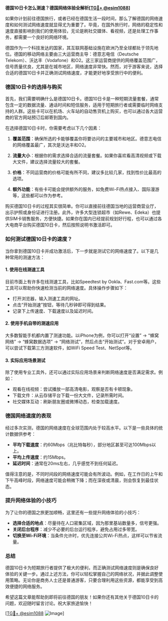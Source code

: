 **德国10日卡怎么测速？德国网络体验全解析[[TG💪+ @esim1088](https://t.me/s/esim1088)]**

如果你计划前往德国旅行，或者已经在德国生活一段时间，那么了解德国的网络速度和如何测试网络速度就显得尤为重要了。毕竟，在国外旅行时，网络的稳定性和速度直接影响到我们的使用体验，无论是刷社交媒体、看视频，还是处理工作事务，都需要一个良好的网络环境。

德国作为一个科技发达的国家，其互联网基础设施在欧洲乃至全球都处于领先地位。德国的移动网络主要由三大运营商主导：德意志电信（Deutsche Telekom）、沃达丰（Vodafone）和O2。这三家运营商提供的网络覆盖范围广，信号质量优良，尤其是在城市地区，网络速度非常快。然而，对于游客来说，选择合适的德国10日卡并正确测试网络速度，才能更好地享受旅行中的便利。

### 德国10日卡的选择与购买

首先，我们需要明确什么是德国10日卡。德国10日卡是一种短期流量套餐，通常包含一定的数据流量、通话时间和短信服务，适用于短期旅行者或需要临时网络支持的人群。这些卡可以在机场、火车站的自动售货机上购买，也可以通过各大运营商的官方网站预订后邮寄到国内。

在选择德国10日卡时，你需要考虑以下几个因素：

1. **覆盖范围**：确保所选的卡能够覆盖你将要访问的主要城市和地区。德意志电信的网络覆盖最广，其次是沃达丰和O2。
   
2. **流量大小**：根据你的需求选择合适的流量套餐。如果你喜欢看高清视频或下载大文件，建议选择流量较大的套餐。

3. **价格**：不同运营商的价格可能有所不同，建议多比较几家，找到性价比最高的选项。

4. **额外功能**：有些卡可能会提供额外的服务，如免费Wi-Fi热点接入、国际漫游等，这些都可以作为参考。

购买德国10日卡的过程其实很简单。你可以直接前往德国当地的运营商营业厅，出示护照或身份证进行注册。此外，许多大型连锁超市（如Rewe、Edeka）也提供SIM卡销售服务，方便快捷。如果你在国内已经提前规划好行程，也可以通过各大电商平台购买德国10日卡，然后按照说明书激活即可。

### 如何测试德国10日卡的速度？

当你拿到德国10日卡并成功激活后，下一步就是测试它的网络速度了。以下是几种常用的测速方法：

#### 1. 使用在线测速工具

目前市面上有许多在线测速工具，比如Speedtest by Ookla、Fast.com等。这些工具可以帮助你快速检测当前的网络速度。具体操作步骤如下：

- 打开浏览器，输入测速工具的网址。
- 点击“开始测速”按钮，等待几秒钟即可得到结果。
- 记录下上传速度、下载速度以及延迟时间。

#### 2. 使用手机自带的测速应用

大多数智能手机都内置了测速功能。以iPhone为例，你可以打开“设置” -> “蜂窝网络” -> “蜂窝数据选项” -> “网络测试”，然后点击“开始测试”。对于安卓用户，可以尝试下载第三方测速软件，如WiFi Speed Test、NetSpot等。

#### 3. 实际应用场景测试

除了使用专业工具外，还可以通过实际应用场景来判断网络速度是否满足需求。例如：

- 观看在线视频：尝试播放一部高清电影，观察是否有卡顿现象。
- 下载文件：从云存储平台下载一份大文件，记录所需时间。
- 社交媒体互动：刷新朋友圈或微博动态，检查加载速度。

### 德国网络速度的表现

经过多次实测，德国的网络速度在全球范围内处于较高水平。以下是一些具体的统计数据供参考：

- **平均下载速度**：约60Mbps（兆比特每秒），部分地区甚至可达100Mbps以上。
- **平均上传速度**：约15Mbps。
- **延迟时间**：通常在20ms左右，几乎感觉不到任何延迟。

值得注意的是，不同时间段的网络速度可能会有所波动。例如，在工作日的上午和下午高峰时段，网络速度可能会稍微下降；而在深夜或清晨，则会恢复到最佳状态。

### 提升网络体验的小技巧

为了让你的德国之旅更加顺畅，这里还有一些提升网络体验的小技巧：

- **选择合适的地点**：尽量待在人口密集区域，因为那里基站数量多，信号更强。
- **关闭后台程序**：减少不必要的后台运行程序，避免占用过多带宽。
- **切换至Wi-Fi环境**：当条件允许时，优先连接公共Wi-Fi热点，这样可以节省流量。

### 总结

德国10日卡为短期旅行者提供了极大的便利，而正确测试网络速度则是确保良好体验的关键一步。通过上述方法，你可以轻松掌握自己的网络状况，并据此调整使用策略。无论你是商务人士还是普通游客，只要合理利用这些资源，都能享受到高效便捷的网络服务。

希望这篇文章能帮助到即将前往德国的朋友！如果你还有其他关于德国10日卡的问题，欢迎随时留言讨论。祝大家旅途愉快！

[[TG💪+ @esim1088](https://t.me/s/esim1088) ![Image](https://i.postimg.cc/4NQfJmqS/Snipaste-2025-05-13-00-14-12.png)]